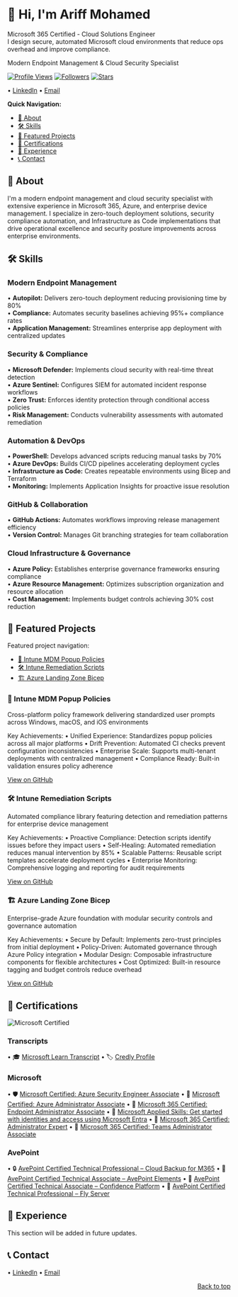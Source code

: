 <a id="top"></a>
# 👋 Hi, I'm Ariff Mohamed

Microsoft 365 Certified - Cloud Solutions Engineer  
I design secure, automated Microsoft cloud environments that reduce ops overhead and improve compliance.

Modern Endpoint Management & Cloud Security Specialist

[![Profile Views](https://komarev.com/ghpvc/?username=a-ariff&style=for-the-badge)](#) [![Followers](https://img.shields.io/github/followers/a-ariff?label=Followers&style=for-the-badge)](https://github.com/a-ariff?tab=followers) [![Stars](https://img.shields.io/github/stars/a-ariff?affiliations=OWNER&label=Stars&style=for-the-badge)](https://github.com/a-ariff?tab=repositories)

• [LinkedIn](https://www.linkedin.com/in/ariff-mohamed/)  • [Email](mailto:aariff@outlook.co.nz)

**Quick Navigation:**
- [📖 About](#-about)
- [🛠️ Skills](#️-skills)
- [🚀 Featured Projects](#-featured-projects)
- [🏅 Certifications](#-certifications)
- [💼 Experience](#-experience)
- [📞 Contact](#-contact)

<a id="-about"></a>
## 📖 About

I'm a modern endpoint management and cloud security specialist with extensive experience in Microsoft 365, Azure, and enterprise device management. I specialize in zero-touch deployment solutions, security compliance automation, and Infrastructure as Code implementations that drive operational excellence and security posture improvements across enterprise environments.

<a id="️-skills"></a>
## 🛠️ Skills

<a id="modern-endpoint-management"></a>
### Modern Endpoint Management

• **Autopilot:** Delivers zero-touch deployment reducing provisioning time by 80%  
• **Compliance:** Automates security baselines achieving 95%+ compliance rates  
• **Application Management:** Streamlines enterprise app deployment with centralized updates

### Security & Compliance

• **Microsoft Defender:** Implements cloud security with real-time threat detection  
• **Azure Sentinel:** Configures SIEM for automated incident response workflows  
• **Zero Trust:** Enforces identity protection through conditional access policies  
• **Risk Management:** Conducts vulnerability assessments with automated remediation

### Automation & DevOps

• **PowerShell:** Develops advanced scripts reducing manual tasks by 70%  
• **Azure DevOps:** Builds CI/CD pipelines accelerating deployment cycles  
• **Infrastructure as Code:** Creates repeatable environments using Bicep and Terraform  
• **Monitoring:** Implements Application Insights for proactive issue resolution

### GitHub & Collaboration

• **GitHub Actions:** Automates workflows improving release management efficiency  
• **Version Control:** Manages Git branching strategies for team collaboration

### Cloud Infrastructure & Governance

• **Azure Policy:** Establishes enterprise governance frameworks ensuring compliance  
• **Azure Resource Management:** Optimizes subscription organization and resource allocation  
• **Cost Management:** Implements budget controls achieving 30% cost reduction

## 🚀 Featured Projects

Featured project navigation:
- [🔧 Intune MDM Popup Policies](#intune-mdm-popup-policies)
- [🛠️ Intune Remediation Scripts](#intune-remediation-scripts)
- [🏗️ Azure Landing Zone Bicep](#azure-landing-zone-bicep)

### 🔧 Intune MDM Popup Policies

Cross-platform policy framework delivering standardized user prompts across Windows, macOS, and iOS environments

Key Achievements:
• Unified Experience: Standardizes popup policies across all major platforms
• Drift Prevention: Automated CI checks prevent configuration inconsistencies
• Enterprise Scale: Supports multi-tenant deployments with centralized management
• Compliance Ready: Built-in validation ensures policy adherence

[View on GitHub](https://github.com/a-ariff/intune-mdm-popup-policies)

### 🛠️ Intune Remediation Scripts

Automated compliance library featuring detection and remediation patterns for enterprise device management

Key Achievements:
• Proactive Compliance: Detection scripts identify issues before they impact users
• Self-Healing: Automated remediation reduces manual intervention by 85%
• Scalable Patterns: Reusable script templates accelerate deployment cycles
• Enterprise Monitoring: Comprehensive logging and reporting for audit requirements

[View on GitHub](https://github.com/a-ariff/intune-remediation-scripts)

### 🏗️ Azure Landing Zone Bicep

Enterprise-grade Azure foundation with modular security controls and governance automation

Key Achievements:
• Secure by Default: Implements zero-trust principles from initial deployment
• Policy-Driven: Automated governance through Azure Policy integration
• Modular Design: Composable infrastructure components for flexible architectures
• Cost Optimized: Built-in resource tagging and budget controls reduce overhead

[View on GitHub](https://github.com/a-ariff/azure-landing-zone-bicep)

## 🏅 Certifications

![Microsoft Certified](https://camo.githubusercontent.com/873ed827b3b5b654b5e2c8b1e7c3e9a7a2d8d2c0/68747470733a2f2f696d672e736869656c64732e696f2f62616467652f4d6963726f736f66742d3030374143433f7374796c653d666c61742d737175617265266c6f676f3d6d6963726f736f6674266c6f676f436f6c6f723d7768697465)

### Transcripts

• 🎓 [Microsoft Learn Transcript](https://learn.microsoft.com/en-us/users/ariff-mohamed/transcript/73n4ki5ojwly24p?source=docs)
• 🏷️ [Credly Profile](https://www.credly.com/users/ariff-mohamed)

### Microsoft

• 🛡️ [Microsoft Certified: Azure Security Engineer Associate](https://learn.microsoft.com/api/credentials/share/en-us/Ariff-Mohamed/1DE42D8D3E20360F?8ac53fd9)
• 🔧 [Microsoft Certified: Azure Administrator Associate](https://learn.microsoft.com/api/credentials/share/en-us/Ariff-Mohamed/27EA011B0DB995A?8ac53fd9)
• 📱 [Microsoft 365 Certified: Endpoint Administrator Associate](https://learn.microsoft.com/api/credentials/share/en-us/Ariff-Mohamed/5E7B5535D853075?8ac53fd9)
• 🧩 [Microsoft Applied Skills: Get started with identities and access using Microsoft Entra](https://learn.microsoft.com/api/credentials/share/en-us/Ariff-Mohamed/7CA3C54A4DAAF6D?8ac53fd9)
• 👥 [Microsoft 365 Certified: Administrator Expert](https://learn.microsoft.com/api/credentials/share/en-us/Ariff-Mohamed/FFE73C769C6190B1?8ac53fd9)
• 💬 [Microsoft 365 Certified: Teams Administrator Associate](https://learn.microsoft.com/api/credentials/share/en-us/Ariff-A/1FF2E73BDCAE576?9cde1e35)

### AvePoint

• 🔒 [AvePoint Certified Technical Professional – Cloud Backup for M365](https://www.credly.com/badges/41165314/public_url)
• 🧩 [AvePoint Certified Technical Associate – AvePoint Elements](https://www.credly.com/badges/9b33d9ab/public_url)
• 🔐 [AvePoint Certified Technical Associate – Confidence Platform](https://www.credly.com/badges/47bfa023/public_url)
• 🚀 [AvePoint Certified Technical Professional – Fly Server](https://www.credly.com/badges/c526d426/public_url)

## 💼 Experience

This section will be added in future updates.

## 📞 Contact

• [LinkedIn](https://www.linkedin.com/in/ariff-mohamed/) • [Email](mailto:aariff@outlook.co.nz)

<div align="right">

[Back to top](#top)

</div>
